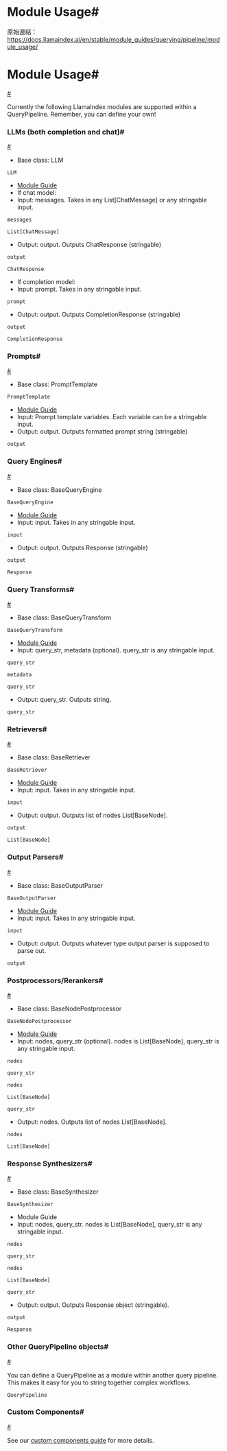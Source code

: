 # Module Usage#

原始連結：https://docs.llamaindex.ai/en/stable/module_guides/querying/pipeline/module_usage/

# Module Usage#

[#](https://docs.llamaindex.ai/en/stable/module_guides/querying/pipeline/module_usage/#module-usage)

Currently the following LlamaIndex modules are supported within a QueryPipeline. Remember, you can define your own!

### LLMs (both completion and chat)#

[#](https://docs.llamaindex.ai/en/stable/module_guides/querying/pipeline/module_usage/#llms-both-completion-and-chat)

- Base class: LLM
```
LLM
```

- [Module Guide](https://docs.llamaindex.ai/en/stable/module_guides/models/llms/)
- If chat model:
- Input: messages. Takes in any List[ChatMessage] or any stringable input.
```
messages
```

```
List[ChatMessage]
```

- Output: output. Outputs ChatResponse (stringable)
```
output
```

```
ChatResponse
```

- If completion model:
- Input: prompt. Takes in any stringable input.
```
prompt
```

- Output: output. Outputs CompletionResponse (stringable)
```
output
```

```
CompletionResponse
```

### Prompts#

[#](https://docs.llamaindex.ai/en/stable/module_guides/querying/pipeline/module_usage/#prompts)

- Base class: PromptTemplate
```
PromptTemplate
```

- [Module Guide](https://docs.llamaindex.ai/en/stable/module_guides/models/prompts/)
- Input: Prompt template variables. Each variable can be a stringable input.
- Output: output. Outputs formatted prompt string (stringable)
```
output
```

### Query Engines#

[#](https://docs.llamaindex.ai/en/stable/module_guides/querying/pipeline/module_usage/#query-engines)

- Base class: BaseQueryEngine
```
BaseQueryEngine
```

- [Module Guide](https://docs.llamaindex.ai/en/stable/module_guides/deploying/query_engine/)
- Input: input. Takes in any stringable input.
```
input
```

- Output: output. Outputs Response (stringable)
```
output
```

```
Response
```

### Query Transforms#

[#](https://docs.llamaindex.ai/en/stable/module_guides/querying/pipeline/module_usage/#query-transforms)

- Base class: BaseQueryTransform
```
BaseQueryTransform
```

- [Module Guide](https://docs.llamaindex.ai/en/stable/optimizing/advanced_retrieval/query_transformations/)
- Input: query_str, metadata (optional). query_str is any stringable input.
```
query_str
```

```
metadata
```

```
query_str
```

- Output: query_str. Outputs string.
```
query_str
```

### Retrievers#

[#](https://docs.llamaindex.ai/en/stable/module_guides/querying/pipeline/module_usage/#retrievers)

- Base class: BaseRetriever
```
BaseRetriever
```

- [Module Guide](https://docs.llamaindex.ai/en/stable/module_guides/querying/retriever/)
- Input: input. Takes in any stringable input.
```
input
```

- Output: output. Outputs list of nodes List[BaseNode].
```
output
```

```
List[BaseNode]
```

### Output Parsers#

[#](https://docs.llamaindex.ai/en/stable/module_guides/querying/pipeline/module_usage/#output-parsers)

- Base class: BaseOutputParser
```
BaseOutputParser
```

- [Module Guide](https://docs.llamaindex.ai/en/stable/module_guides/querying/structured_outputs/output_parser/)
- Input: input. Takes in any stringable input.
```
input
```

- Output: output. Outputs whatever type output parser is supposed to parse out.
```
output
```

### Postprocessors/Rerankers#

[#](https://docs.llamaindex.ai/en/stable/module_guides/querying/pipeline/module_usage/#postprocessorsrerankers)

- Base class: BaseNodePostprocessor
```
BaseNodePostprocessor
```

- [Module Guide](https://docs.llamaindex.ai/en/stable/module_guides/querying/node_postprocessors/)
- Input: nodes, query_str (optional). nodes is List[BaseNode], query_str is any stringable input.
```
nodes
```

```
query_str
```

```
nodes
```

```
List[BaseNode]
```

```
query_str
```

- Output: nodes. Outputs list of nodes List[BaseNode].
```
nodes
```

```
List[BaseNode]
```

### Response Synthesizers#

[#](https://docs.llamaindex.ai/en/stable/module_guides/querying/pipeline/module_usage/#response-synthesizers)

- Base class: BaseSynthesizer
```
BaseSynthesizer
```

- Module Guide
- Input: nodes, query_str. nodes is List[BaseNode], query_str is any stringable input.
```
nodes
```

```
query_str
```

```
nodes
```

```
List[BaseNode]
```

```
query_str
```

- Output: output. Outputs Response object (stringable).
```
output
```

```
Response
```

### Other QueryPipeline objects#

[#](https://docs.llamaindex.ai/en/stable/module_guides/querying/pipeline/module_usage/#other-querypipeline-objects)

You can define a QueryPipeline as a module within another query pipeline. This makes it easy for you to string together complex workflows.

```
QueryPipeline
```

### Custom Components#

[#](https://docs.llamaindex.ai/en/stable/module_guides/querying/pipeline/module_usage/#custom-components)

See our [custom components guide](https://docs.llamaindex.ai/en/stable/module_guides/querying/pipeline/usage_pattern/#defining-a-custom-query-component) for more details.


